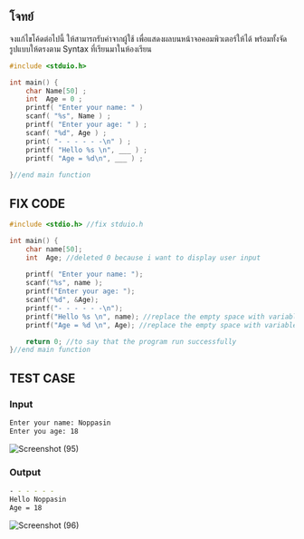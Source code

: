 ## โจทย์
จงแก้ไขโค้ดต่อไปนี้ ให้สามารถรับค่าจากผู้ใช้ เพื่อแสดงผลบนหน้าจอคอมพิวเตอร์ให้ได้ พร้อมทั้งจัดรูปแบบให้ตรงตาม Syntax ที่เรียนมาในห้องเรียน

```c++
#include <stduio.h>

int main() {
    char Name[50] ;
    int  Age = 0 ;
    printf( "Enter your name: " ) 
    scanf( "%s", Name ) ;
    printf( "Enter your age: " ) ;
    scanf( "%d", Age ) ;
    print( "- - - - - -\n" ) ;
    printf( "Hello %s \n", ___ ) ; 
    printf( "Age = %d\n", ___ ) ; 
    
}//end main function
```

## FIX CODE
```c++
#include <stdio.h> //fix stduio.h

int main() {
    char name[50];
    int  Age; //deleted 0 because i want to display user input
    
    printf( "Enter your name: ");
    scanf("%s", name );
    printf("Enter your age: ");
    scanf("%d", &Age); 
    printf("- - - - - -\n");
    printf("Hello %s \n", name); //replace the empty space with variable
    printf("Age = %d \n", Age); //replace the empty space with variable 

    return 0; //to say that the program run successfully
}//end main function
```

## TEST CASE
### Input
```bash
Enter your name: Noppasin
Enter you age: 18
```
![Screenshot (95)](https://github.com/udsgg/LAB_tumrmutl/blob/95c2fc7da02ffd21f09066657cf011360c8aa835/Lab01/Screenshot%202025-07-04%20155557.png)

### Output
```bash
- - - - - -
Hello Noppasin
Age = 18
```
![Screenshot (96)](https://github.com/udsgg/LAB_tumrmutl/blob/d18c9dfb8a6e33406a89101b92dd39afda252eee/Lab01/Screenshot%202025-07-04%20155557.png)
